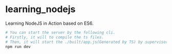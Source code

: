# learning_nodejs
Learning NodeJS in Action based on ES6.
```bash
# You can start the server by the following cli.
# Firstly, it will to compile the ts files.
# Then, it will start the ./built/app.js(Generated by TS) by supervisor(For Hot Deployment Mode).
npm run dev
```
